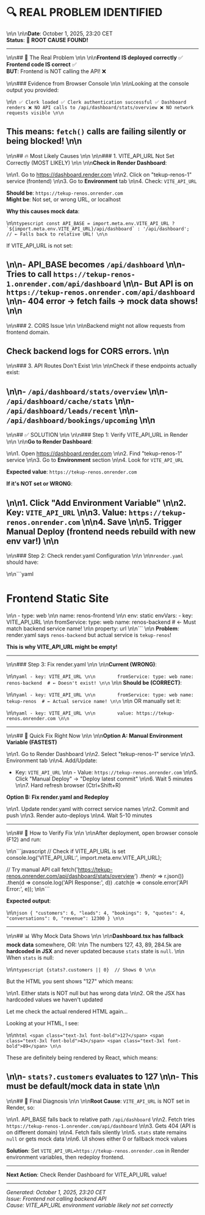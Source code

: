 # 🔍 REAL PROBLEM IDENTIFIED\n\n\n\n**Date**: October 1, 2025, 23:20 CET  
**Status**: 🎯 **ROOT CAUSE FOUND!**

---
\n\n## 🎯 The Real Problem\n\n\n\n**Frontend IS deployed correctly** ✅  
**Frontend code IS correct** ✅  
**BUT**: Frontend is NOT calling the API! ❌
\n\n### Evidence from Browser Console\n\n\n\nLooking at the console output you provided:
\n\n```
✅ Clerk loaded
✅ Clerk authentication successful
✅ Dashboard renders
❌ NO API calls to /api/dashboard/stats/overview
❌ NO network requests visible\n\n```

**This means**: `fetch()` calls are failing **silently** or being blocked!\n\n
---
\n\n## 🔥 Most Likely Causes\n\n\n\n### 1. VITE_API_URL Not Set Correctly (MOST LIKELY)\n\n\n\n**Check in Render Dashboard**:
\n\n1. Go to <https://dashboard.render.com>\n\n2. Click on "tekup-renos-1" service (frontend)\n\n3. Go to **Environment** tab\n\n4. Check: `VITE_API_URL`

**Should be**: `https://tekup-renos.onrender.com`  
**Might be**: Not set, or wrong URL, or localhost

**Why this causes mock data**:
\n\n```typescript
const API_BASE = import.meta.env.VITE_API_URL
  ? `${import.meta.env.VITE_API_URL}/api/dashboard`
  : '/api/dashboard';  // ← Falls back to relative URL!\n\n```

If VITE_API_URL is not set:
\n\n- API_BASE becomes `/api/dashboard`\n\n- Tries to call `https://tekup-renos-1.onrender.com/api/dashboard`\n\n- But API is on `https://tekup-renos.onrender.com/api/dashboard`\n\n- 404 error → fetch fails → mock data shows!\n\n
---
\n\n### 2. CORS Issue\n\n\n\nBackend might not allow requests from frontend domain.

**Check backend logs** for CORS errors.\n\n
---
\n\n### 3. API Routes Don't Exist\n\n\n\nCheck if these endpoints actually exist:
\n\n- `/api/dashboard/stats/overview`\n\n- `/api/dashboard/cache/stats`\n\n- `/api/dashboard/leads/recent`\n\n- `/api/dashboard/bookings/upcoming`\n\n
---
\n\n## ✅ SOLUTION\n\n\n\n### Step 1: Verify VITE_API_URL in Render\n\n\n\n**Go to Render Dashboard**:
\n\n1. Open <https://dashboard.render.com>\n\n2. Find "tekup-renos-1" service\n\n3. Go to **Environment** section\n\n4. Look for `VITE_API_URL`

**Expected value**: `https://tekup-renos.onrender.com`

**If it's NOT set or WRONG**:
\n\n1. Click "Add Environment Variable"\n\n2. Key: `VITE_API_URL`\n\n3. Value: `https://tekup-renos.onrender.com`\n\n4. Save\n\n5. **Trigger Manual Deploy** (frontend needs rebuild with new env var!)\n\n
---
\n\n### Step 2: Check render.yaml Configuration\n\n\n\n`render.yaml` should have:
\n\n```yaml
  # Frontend Static Site\n\n  - type: web\n\n    name: renos-frontend\n\n    env: static
    envVars:
      - key: VITE_API_URL\n\n        fromService:
          type: web
          name: renos-backend  # ← Must match backend service name!\n\n          property: url\n\n```\n\n
**Problem**: render.yaml says `renos-backend` but actual service is `tekup-renos`!

**This is why VITE_API_URL might be empty!**

---
\n\n### Step 3: Fix render.yaml\n\n\n\n**Current (WRONG)**:
\n\n```yaml
      - key: VITE_API_URL\n\n        fromService:
          type: web
          name: renos-backend  # ← Doesn't exist!\n\n```\n\n
**Should be (CORRECT)**:
\n\n```yaml
      - key: VITE_API_URL\n\n        fromService:
          type: web
          name: tekup-renos  # ← Actual service name!\n\n```\n\n
OR manually set it:
\n\n```yaml
      - key: VITE_API_URL\n\n        value: https://tekup-renos.onrender.com\n\n```

---
\n\n## 🎯 Quick Fix Right Now\n\n\n\n**Option A: Manual Environment Variable (FASTEST)**
\n\n1. Go to Render Dashboard\n\n2. Select "tekup-renos-1" service\n\n3. Environment tab\n\n4. Add/Update:
   - Key: `VITE_API_URL`\n\n   - Value: `https://tekup-renos.onrender.com`\n\n5. Click "Manual Deploy" → "Deploy latest commit"\n\n6. Wait 5 minutes\n\n7. Hard refresh browser (Ctrl+Shift+R)

**Option B: Fix render.yaml and Redeploy**
\n\n1. Update render.yaml with correct service names\n\n2. Commit and push\n\n3. Render auto-deploys\n\n4. Wait 5-10 minutes

---
\n\n## 🧪 How to Verify Fix\n\n\n\nAfter deployment, open browser console (F12) and run:
\n\n```javascript
// Check if VITE_API_URL is set
console.log('VITE_API_URL:', import.meta.env.VITE_API_URL);

// Try manual API call
fetch('https://tekup-renos.onrender.com/api/dashboard/stats/overview')
  .then(r => r.json())
  .then(d => console.log('API Response:', d))
  .catch(e => console.error('API Error:', e));\n\n```

**Expected output**:
\n\n```json
{
  "customers": 6,
  "leads": 4,
  "bookings": 9,
  "quotes": 4,
  "conversations": 0,
  "revenue": 12300
}\n\n```

---
\n\n## 📊 Why Mock Data Shows\n\n\n\n**Dashboard.tsx has fallback mock data** somewhere, OR:\n\n
The numbers 127, 43, 89, 284.5k are **hardcoded in JSX** and never updated because `stats` state is `null`.\n\n
When `stats` is null:
\n\n```typescript
{stats?.customers || 0}  // Shows 0\n\n```

But the HTML you sent shows "127" which means:
\n\n1. Either stats is NOT null but has wrong data\n\n2. OR the JSX has hardcoded values we haven't updated

Let me check the actual rendered HTML again...

Looking at your HTML, I see:
\n\n```html
<span class="text-3xl font-bold">127</span>
<span class="text-3xl font-bold">43</span>
<span class="text-3xl font-bold">89</span>\n\n```

These are definitely being rendered by React, which means:
\n\n- `stats?.customers` evaluates to 127\n\n- This must be **default/mock data in state**\n\n
---
\n\n## 🎯 Final Diagnosis\n\n\n\n**Root Cause**: `VITE_API_URL` is NOT set in Render, so:
\n\n1. API_BASE falls back to relative path `/api/dashboard`\n\n2. Fetch tries `https://tekup-renos-1.onrender.com/api/dashboard`\n\n3. Gets 404 (API is on different domain)\n\n4. Fetch fails silently\n\n5. `stats` state remains `null` or gets mock data\n\n6. UI shows either 0 or fallback mock values

**Solution**: Set `VITE_API_URL=https://tekup-renos.onrender.com` in Render environment variables, then redeploy frontend.

---

**Next Action**: Check Render Dashboard for VITE_API_URL value!

---

*Generated: October 1, 2025, 23:20 CET*  
*Issue: Frontend not calling backend API*  
*Cause: VITE_API_URL environment variable likely not set correctly*

